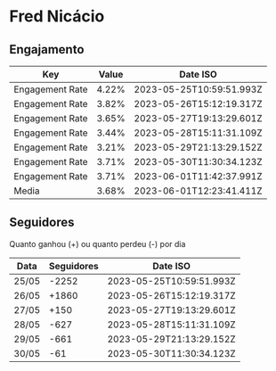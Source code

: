 # Fred Nicácio

## Engajamento

| Key             | Value | Date ISO                 |
| --------------- | ----- | ------------------------ |
| Engagement Rate | 4.22% | 2023-05-25T10:59:51.993Z |
| Engagement Rate | 3.82% | 2023-05-26T15:12:19.317Z |
| Engagement Rate | 3.65% | 2023-05-27T19:13:29.601Z |
| Engagement Rate | 3.44% | 2023-05-28T15:11:31.109Z |
| Engagement Rate | 3.21% | 2023-05-29T21:13:29.152Z |
| Engagement Rate | 3.71% | 2023-05-30T11:30:34.123Z |
| Engagement Rate | 3.71% | 2023-06-01T11:42:37.991Z |
| Media           | 3.68% | 2023-06-01T12:23:41.411Z |

## Seguidores

Quanto ganhou (+) ou quanto perdeu (-) por dia

| Data  | Seguidores | Date ISO                 |
| ----- | ---------- | ------------------------ |
| 25/05 | -2252      | 2023-05-25T10:59:51.993Z |
| 26/05 | +1860      | 2023-05-26T15:12:19.317Z |
| 27/05 | +150       | 2023-05-27T19:13:29.601Z |
| 28/05 | -627       | 2023-05-28T15:11:31.109Z |
| 29/05 | -661       | 2023-05-29T21:13:29.152Z |
| 30/05 | -61        | 2023-05-30T11:30:34.123Z |